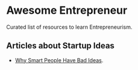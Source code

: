 # Awesome Entrepreneur

Curated list of resources to learn Entrepreneurism. 


## Articles about Startup Ideas

* [Why Smart People Have Bad Ideas](http://paulgraham.com/bronze.html).

